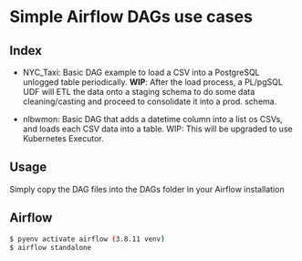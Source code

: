 # Simple Airflow DAGs use cases

## Index

* NYC_Taxi: Basic DAG example to load a CSV into a PostgreSQL unlogged table periodically. **WIP**: After the load process, a PL/pgSQL UDF will ETL the data onto a staging schema to do some data cleaning/casting and proceed to consolidate it into a prod. schema.

* nlbwmon: Basic DAG that adds a datetime column into a list os CSVs, and loads each CSV data into a table. WIP: This will be upgraded to use Kubernetes Executor.

## Usage

Simply copy the DAG files into the DAGs folder in your Airflow installation

## Airflow

```bash
$ pyenv activate airflow (3.8.11 venv)
$ airflow standalone

```